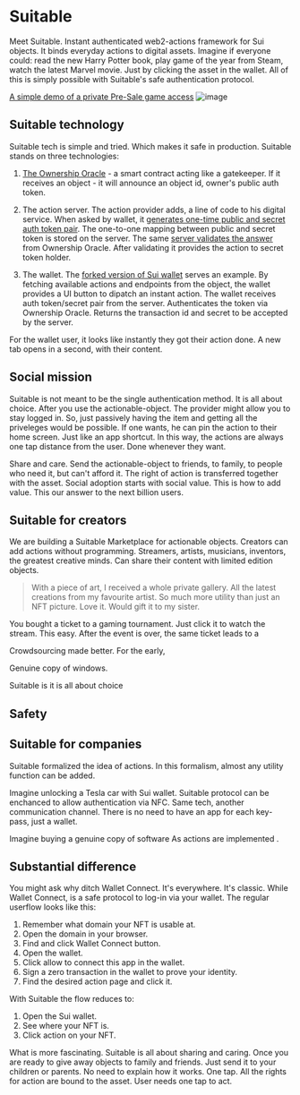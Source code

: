 # Suitable

Meet Suitable. Instant authenticated web2-actions framework for Sui objects. It binds everyday actions to digital assets.
Imagine if everyone could: read the new Harry Potter book, play game of the year from Steam, watch the latest Marvel movie. Just by clicking the asset in the wallet. All of this is simply possible with Suitable's safe authentication protocol.

[A simple demo of a private Pre-Sale game access](https://www.youtube.com/watch?v=agwS91HOJmk)
![image](https://user-images.githubusercontent.com/86002990/203318068-5389edbd-e722-4ecf-a57a-4dfed79a0177.png)

## Suitable technology

Suitable tech is simple and tried. Which makes it safe in production. Suitable stands on three technologies:

1. [The Ownership Oracle](https://github.com/arty-arty/Suitable/blob/69219fcc0347743a270a30cea2928c7b770e3bba/contract/sources/action_nft.move#L83) - a smart contract acting like a gatekeeper.
If it receives an object - it will announce an object id, owner's public auth token.

2. The action server. The action provider adds, a line of code to his digital service. When asked by wallet, it [generates one-time public and secret auth token pair](https://github.com/arty-arty/Suitable/blob/69219fcc0347743a270a30cea2928c7b770e3bba/api/actionHandle.js#L42). The one-to-one mapping between public and secret token is stored on the server. The same [server validates the answer](https://github.com/arty-arty/Suitable/blob/69219fcc0347743a270a30cea2928c7b770e3bba/api/actionHandle.js#L68) from Ownership Oracle. After validating it provides the action to secret token holder.

3. The wallet. The [forked version of Sui wallet](https://github.com/arty-arty/Suitable/blob/85dbfc32ac1ad95d995a6a775d0f43174d1eb494/wallet/src/ui/app/redux/slices/sui-objects/index.ts#L110) serves an example. By fetching available actions and endpoints from the object, the wallet provides a UI button to dipatch an instant action. The wallet receives auth token/secret pair from the server. Authenticates the token via Ownership Oracle. Returns the transaction id and secret to be accepted by the server.

For the wallet user, it looks like instantly they got their action done. A new tab opens in a second, with their content.

## Social mission

Suitable is not meant to be the single authentication method. It is all about choice. After you use the actionable-object. The provider might allow you to stay logged in. So, just passively having the item and getting all the priveleges would be possible. If one wants, he can pin the action to their home screen. Just like an app shortcut.
In this way, the actions are always one tap distance from the user. Done whenever they want.

Share and care. Send the actionable-object to friends, to family, to people who need it, but can't afford it. The right of action is transferred together with the asset. Social adoption starts with social value. This is how to add value. This our answer to the next billion users.

## Suitable for creators

We are building a Suitable Marketplace for actionable objects. Creators can add actions without programming.
Streamers, artists, musicians, inventors, the greatest creative minds. Can share their content with limited edition objects.

> With a piece of art, I received a whole private gallery. All the latest creations from my favourite artist. So much more utility than just an NFT picture. Love it. Would gift it to my sister.

You bought a ticket to a gaming tournament. Just click it to watch the stream. This easy. After the event is over, the same ticket 
leads to a 

Crowdsourcing made better. For the early,


Genuine copy of windows.

Suitable is it is all about choice

## Safety

## Suitable for companies

Suitable formalized the idea of actions. In this formalism, almost any utility function can be added.

Imagine unlocking a Tesla car with Sui wallet. Suitable protocol can be enchanced to allow authentication via NFC. Same tech, another communication channel.
There is no need to have an app for each key-pass, just a wallet.

Imagine buying a genuine copy of software 
As actions are implemented . 

## Substantial difference

You might ask why ditch Wallet Connect. It's everywhere. It's classic.
While Wallet Connect, is a safe protocol to log-in via your wallet. The regular userflow looks like this:

1. Remember what domain your NFT is usable at. 
2. Open the domain in your browser.
3. Find and click Wallet Connect button.
4. Open the wallet.
5. Click allow to connect this app in the wallet.
6. Sign a zero transaction in the wallet to prove your identity.
7. Find the desired action page and click it.

With Suitable the flow reduces to:

1. Open the Sui wallet.
2. See where your NFT is.
3. Click action on your NFT.

What is more fascinating. Suitable is all about sharing and caring. 
Once you are ready to give away objects to family and friends. Just send it to your children or parents. No need to explain how it works. One tap. All the rights for action are bound to the asset. User needs one tap to act.

















<!-- 
## Some examples


Buying 

 -->


<!-- If you don't believe and
It almost looks like magic -->
<!-- ## The implications
Subscriptions to VPN, streaming services, -->

<!-- Share and care by sending to your family. The action is transferred together with the  -->
<!-- 

The action is a vague term. Suitable framework can, 






which will announce in public that 



and any message note you provide.

Read a book, play  . Alomost any utility function can be
The right is transfe

With a safe protocol, and convenient user experience. This our contribution to the mission of attracting next billion users to Sui. 

Read more to understand tech details.
must attach solid value to objects.  -->

<!-- It turns the tables by  -->

<!-- Two concepts guarantee safety and rich usability:

The safety 

Which we call ownership

click and NFT in the wallet

Right now, most NFTs have no real-world value. Utility NFTs seem to be a tone better

Just picture. The only reason for some to buy it - selling it for more.


 subscription you buy it with SUI. And instantly receive. 
Suitable changes the idustry 
Suitable saves the day by -->
